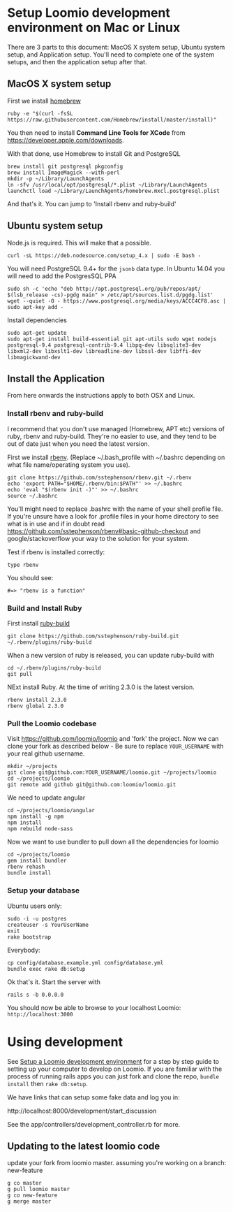 # Setup Loomio development environment on Mac or Linux

There are 3 parts to this document: MacOS X system setup, Ubuntu system setup, and Application setup. You'll need to complete one of the system setups, and then the application setup after that.

## MacOS X system setup

First we install [homebrew](http://brew.sh)

```
ruby -e "$(curl -fsSL https://raw.githubusercontent.com/Homebrew/install/master/install)"
```

You then need to install __Command Line Tools for XCode__ from https://developer.apple.com/downloads.

With that done, use Homebrew to install Git and PostgreSQL

```
brew install git postgresql pkgconfig
brew install ImageMagick --with-perl
mkdir -p ~/Library/LaunchAgents
ln -sfv /usr/local/opt/postgresql/*.plist ~/Library/LaunchAgents
launchctl load ~/Library/LaunchAgents/homebrew.mxcl.postgresql.plist
```

And that's it. You can jump to 'Install rbenv and ruby-build'

## Ubuntu system setup

Node.js is required.  This will make that a possible.
```
curl -sL https://deb.nodesource.com/setup_4.x | sudo -E bash -
```
You will need PostgreSQL 9.4+ for the `jsonb` data type.
In Ubuntu 14.04 you will need to add the PostgresSQL PPA
```
sudo sh -c 'echo "deb http://apt.postgresql.org/pub/repos/apt/ $(lsb_release -cs)-pgdg main" > /etc/apt/sources.list.d/pgdg.list'
wget --quiet -O - https://www.postgresql.org/media/keys/ACCC4CF8.asc | sudo apt-key add -
```
Install dependencies
```
sudo apt-get update
sudo apt-get install build-essential git apt-utils sudo wget nodejs postgresql-9.4 postgresql-contrib-9.4 libpq-dev libsqlite3-dev libxml2-dev libxslt1-dev libreadline-dev libssl-dev libffi-dev libmagickwand-dev
```

## Install the Application

From here onwards the instructions apply to both OSX and Linux.

### Install rbenv and ruby-build


I recommend that you don't use managed (Homebrew, APT etc) versions of ruby, rbenv and ruby-build. They're no easier to use, and they tend to be out of date just when you need the latest version.

First we install [rbenv](https://github.com/sstephenson/rbenv). (Replace ~/.bash_profile with ~/.bashrc depending on what file name/operating system you use).

```
git clone https://github.com/sstephenson/rbenv.git ~/.rbenv
echo 'export PATH="$HOME/.rbenv/bin:$PATH"' >> ~/.bashrc
echo 'eval "$(rbenv init -)"' >> ~/.bashrc
source ~/.bashrc
```
You'll might need to replace .bashrc with the name of your shell profile file. If you're unsure have a look for .profile files in your home directory to see what is in use and if in doubt read https://github.com/sstephenson/rbenv#basic-github-checkout and google/stackoverflow your way to the solution for your system.

Test if rbenv is installed correctly:
```
type rbenv
```

You should see:
```
#=> "rbenv is a function"
```

### Build and Install Ruby
First install [ruby-build](https://github.com/sstephenson/ruby-build#readme)
```
git clone https://github.com/sstephenson/ruby-build.git ~/.rbenv/plugins/ruby-build
```
When a new version of ruby is released, you can update ruby-build with
```
cd ~/.rbenv/plugins/ruby-build
git pull
```
NExt install Ruby. At the time of writing 2.3.0 is the latest version.
```
rbenv install 2.3.0
rbenv global 2.3.0
```

### Pull the Loomio codebase

Visit https://github.com/loomio/loomio and 'fork' the project. Now we can clone your fork as described below - Be sure to replace `YOUR_USERNAME` with your real github username.

```
mkdir ~/projects
git clone git@github.com:YOUR_USERNAME/loomio.git ~/projects/loomio
cd ~/projects/loomio
git remote add github git@github.com:loomio/loomio.git
```
We need to update angular
```
cd ~/projects/loomio/angular
npm install -g npm
npm install
npm rebuild node-sass
```
Now we want to use bundler to pull down all the dependencies for loomio
```
cd ~/projects/loomio
gem install bundler
rbenv rehash
bundle install
```
### Setup your database
Ubuntu users only:
```
sudo -i -u postgres
createuser -s YourUserName
exit
rake bootstrap
```

Everybody:
```
cp config/database.example.yml config/database.yml
bundle exec rake db:setup
```

Ok that's it. Start the server with

```
rails s -b 0.0.0.0
```

You should now be able to browse to your localhost Loomio: `http://localhost:3000`


# Using development

See [Setup a Loomio development environment](setup_development_environment.md) for a step by step guide to setting up your computer to develop on Loomio. If you are familiar with the process of running rails apps you can just fork and clone the repo, `bundle install` then `rake db:setup`.

We have links that can setup some fake data and log you in:

  http://localhost:8000/development/start_discussion

See the app/controllers/development_controller.rb for more.

## Updating to the latest loomio code
update your fork from loomio master.
assuming you're working on a branch: new-feature

```
g co master
g pull loomio master
g co new-feature
g merge master
```
